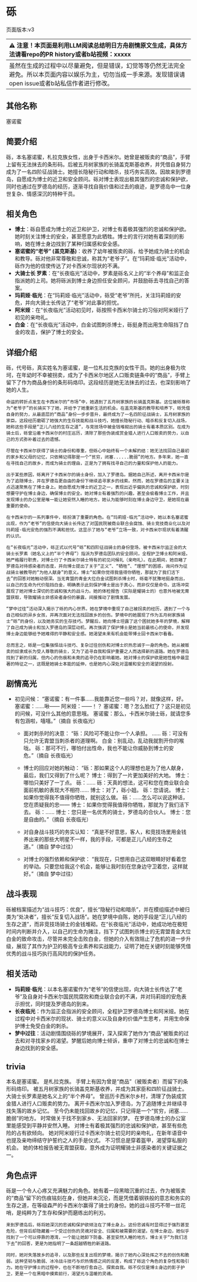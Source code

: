 # 砾
页面版本:v3
 

| :warning: 注意！本页面是利用LLM阅读总结明日方舟剧情原文生成，具体方法请看repo的PR history或者b站视频：xxxxx           |
|:----------------------------|
| 虽然在生成的过程中以尽量避免，但是错误，幻觉等等仍然无法完全避免。所以本页面内容以娱乐为主，切勿当成一手来源。发现错误请open issue或者b站私信作者进行修改。|



## 其他名称
塞诺蜜
## 简要介绍
砾，本名塞诺蜜，札拉克族女性，出身于卡西米尔。她曾是被贩卖的“商品”，手臂上留有无法抹去的条形码。后被五月树家族的长骑盖克斯基收养，并凭借自身努力成为了一名四阶征战骑士。她擅长隐秘行动和暗杀，技巧务实高效。因故来到罗德岛，自愿成为博士的近卫和安全顾问。砾对博士表现出极其强烈的忠诚和保护欲，同时也通过在罗德岛的经历，逐渐寻找自我价值和过去的痕迹，是罗德岛中一位身世复杂、情感深沉的特种干员。
## 相关角色
-   **博士**：砾自愿成为博士的近卫和护卫，对博士有着极其强烈的忠诚和保护欲。她时刻关注博士的安全，甚至愿意为此牺牲。博士的言行对她有着深刻的影响，她在博士身边找到了某种归属感和安全感。
-   **塞诺蜜的“老爷” (盖克斯基)**：收养了幼年被贩卖的砾，给予她成为骑士的机会和教导。砾对他非常尊敬和忠诚，称其为“老爷子”。在“玛莉娅·临光”活动中，砾作为他的信使传达了对卡西米尔现状的不满。
-   **大骑士长 罗素**：在“长夜临光”活动中，罗素是砾名义上的“半个养母”和监正会指派她的上司。她将砾派到博士身边担任安全顾问，并鼓励砾去寻找自己的答案。
-   **玛莉娅·临光**：在“玛莉娅·临光”活动中，砾受“老爷”所托，关注玛莉娅的安危，并向大骑士长传达了“老爷”对此事的担忧。
-   **阿米娅**：在“长夜临光”活动初见时，砾按照卡西米尔骑士的习俗对阿米娅行了初见的亲吻礼。
-   **白金**：在“长夜临光”活动中，白金试图刺杀博士，砾挺身而出用生命阻挡了白金的攻击，保护了博士的安全。
## 详细介绍
砾，代号砾，真实姓名为塞诺蜜，是一位札拉克族的女性干员。她的出身极为坎坷，在年幼时不幸被拐卖，成为了卡西米尔地区人口贩卖链条中的“商品”，手臂上留下了作为商品身份的条形码烙印。这段经历是她无法抹去的过去，也深刻影响了她的人生。

    命运的转折点发生在卡西米尔的“市场”中，她遇到了五月树家族的长骑盖克斯基。这位被砾尊称为“老爷子”的长骑买下了她，并给予了她重新生活的机会。在盖克斯基的教导和培养下，砾凭借自身的努力，从最底层的“商品”身份一步步晋升，最终成为了一名四阶征战骑士，五月树家族的家臣。这段经历磨砺了她强大的生存技能和战斗技巧，她擅长隐秘行动、暗杀和反复切入战场，她称这些手段是“正儿八经的生存之道”，与竞技场中被金钱堆砌出的骑士有着本质区别。在成为骑士后，砾曾沿着卡西米尔的村庄巡历，清除了那些伪装成赏金猎人进行人口贩卖的势力，以自己的方式弥补着过去的遗憾。

    尽管在卡西米尔获得了骑士的身份和尊重，但砾心中始终有一个未解的结：她无法找回自己最初的家乡和父母的记忆，只依稀记得那是一个“贫穷，闭塞......脆弱”的地方。多年来，她一直在寻找自己的故乡，而成为骑士的理由，正是为了拥有找寻自己的力量和保护他人的能力。

    出于某些原因，砾离开了卡西米尔的骑士身份，加入了罗德岛。据她自己所述，离开卡西米尔是为了追随博士，并在罗德岛更自由的身份下继续追寻家乡的线索。然而，她在罗德岛的主要关注点迅速聚焦在了博士身上。她自愿成为博士的近卫之一，表现出近乎偏执的忠诚和保护欲，时刻想要守护在博士身边，确保博士的安全。她对博士有着强烈的兴趣，甚至会偷看博士工作，并且发现博士的办公室是唯一能让她安然入睡的地方。她认为能够时刻在博士身边守卫，是她现在最重要的使命。

    在卡西米尔的一系列事件中，砾扮演了重要的角色。在“玛莉娅·临光”活动中，她以本名塞诺蜜出现，作为“老爷”的信使向大骑士长传达了对国民院被商业联合会腐蚀、骑士竞技商业化以及对玛莉娅·临光安危的强烈不满和担忧。这显示了她与“老爷”立场一致，对卡西米尔现状有着清醒的认识。

    在“长夜临光”活动中，砾正式以代号“砾”和四阶征战骑士的身份登场，被卡西米尔监正会的大骑士长罗素（她名义上的“半个养母”）指派为罗德岛团队的安全顾问，全程护卫博士和阿米娅。她严格履行职责，对博士行了卡西米尔骑士特有的初见问候礼（亲吻礼）。在此期间，她目睹了罗德岛对待感染者的态度，并向博士提出了关于“正义”、“牺牲”、“理想”的困惑，询问作为征战骑士被教导的“为他人献身”的意义。博士“如果你觉得我值得你牺牲，那就为了我们活下去”的回答对她触动很深。当无胄盟的青金大位白金试图刺杀博士时，砾毫不犹豫地挺身而出，以自己的生命为代价阻挡白金，明确表示此刻保护博士是出于真心，而非仅仅是命令。这场冲突展现了她对博士深切的忠诚和强大的战斗力。她的体检报告（实际是耀骑士的）也意外地被无胄盟获取，导致耀骑士非感染者身份的暴露，间接推动了剧情发展。

    “梦中过往”活动深入揭示了砾的内心世界。她在梦境中重现了自己被拐卖的经历，遇到了一个与自己相似的异乡女孩，并再次面对无法找回故乡的创伤。梦境中的她展现了作为五月树家族骑士“砾”的身份，以及她务实的生存技巧。梦醒后，她向博士坦露了这个困扰她多年的梦境，解释了自己成为骑士和加入罗德岛的深层动机，再次强调了保护博士是她当前最核心的使命，并发现博士身边能够给予她难得的平静和安全感。她渴望未来有机会能带博士回卡西米尔看看。

    总而言之，砾是一位集强悍战斗技巧、复杂过往创伤和对博士炽热忠诚于一身的角色。她从被贩卖的奴隶成长为受人尊敬的骑士，又为了追寻自我和保护重要之人而选择新的道路。她在罗德岛找到了新的归属，但内心的伤痕和未竟的追寻仍在影响着她。她对博士的保护欲是她性格中最显著的特征之一，这既是她骑士本能的延伸，也是她内心深处对温暖和安全的渴望的投射。
## 剧情高光
- 初见问候：
      “塞诺蜜：有一件事......我能靠近您一些吗？对，就像这样，好。
      塞诺蜜：......啾——
      阿米娅：——！？
      塞诺蜜：嗯？怎么脸红了？这只是初见的问候，可没什么其他的意思哦。
      塞诺蜜：那么，卡西米尔骑士砾，就请您多有包涵啦，嘻嘻。”（摘自 长夜临光）

    - 面对刺杀时的决意：
      “砾：风险可不能让你一个人承担。
      ......
      砾：可没有只允许无胄盟当刺杀者的道理啊。
      白金：别乱动，乱动我就割开你的喉咙。
      砾：那可不行，哪怕付出性命，我也不能让你威胁到博士的安危。”（摘自 长夜临光）

    - 博士的回应对她的触动：
      “砾：那如果这个人的理想也是为了他人献身，最后，我们又得到了什么呢？
      博士：得到了一片更加美好的大地。
      博士：哪怕只美好了一丁点。
      砾：......
      砾：天真的想法，这可和您在商业联合会面前机敏的表现大不相符......
      博士：对了，砾小姐。
      砾：您请说。
      博士：如果你觉得我不值得你牺牲，就别这么做。
      砾：......怎么可以说这种话，您在质疑我的忠——
      博士：如果你觉得我值得你牺牲，那就为了我们活下去。
      砾：......
      博士：您只是一名优秀的骑士，罗德岛的合伙人。
      博士：您是自由的。”（摘自 长夜临光）

    - 对自身战斗技巧的务实认知：
      “真是不好意思，客人，和竞技场里用金钱养出来的那些大明星不一样，我的手段，可都是正儿八经的生存之道。”（摘自 梦中过往）

    - 对博士的强烈依赖和保护欲：
      “我现在，只想用自己这双眼睛好好看着您的举动。只要您给我这个机会，能够让我时刻在您身边守卫着您，这样就好。”（摘自 梦中过往）
## 战斗表现
砾被档案描述为“战斗技巧：优良”，擅长“隐秘行动和暗杀”，并在模组描述中被归类为“处决者”，擅长“反复切入战场”。她在梦境中自陈，她的手段是“正儿八经的生存之道”，而非竞技场骑士的金钱堆砌。在“长夜临光”活动中，她成功地在极短时间内判断并介入，以自己的生命为赌注，挡下了试图刺杀博士的无胄盟青金大位白金的致命攻击，尽管并未完全击败白金，但她的介入有效阻止了危机的进一步升级，展现了其作为护卫的极高专业素养和实战能力，证明了她在关键时刻能够凭借优秀的战斗技巧执行高风险的保护任务。
## 相关活动
-   **玛莉娅·临光**：以本名塞诺蜜作为“老爷”的信使出现，向大骑士长传达了“老爷”及自身对卡西米尔国民院腐败和商业联合会的不满，并对玛莉娅的安危表示担忧，同时提及罗德岛的到来。
-   **长夜临光**：作为监正会指派的安全顾问，全程护卫罗德岛博士和阿米娅。她在过程中对卡西米尔的现状、骑士的意义以及自身的价值产生思考，并用生命保护博士免受白金的刺杀。
-   **梦中过往**：活动剧情围绕砾的梦境展开，深入探索了她作为“商品”被贩卖的过去和对寻找家乡的渴望。梦醒后她向博士倾诉，重申了对博士的忠诚和在博士身边找到的安全感。
## trivia
本名是塞诺蜜。
    是札拉克族。
    手臂上有因为曾是“商品”（被贩卖者）而留下的条形码烙印。
    被五月树家族的长骑盖克斯基收养，并成为其家臣和四阶征战骑士。
    大骑士长罗素是她名义上的“半个养母”。
    曾巡历卡西米尔乡村，清理了伪装成赏金猎人进行人口贩卖的势力。
    离开卡西米尔加入罗德岛，为了追随博士并继续寻找失落的故乡记忆。
    至今仍未能找回故乡的记忆，只记得是一个“贫穷，闭塞......脆弱”的地方。
    时常做关于找不到家乡、无法回家的梦。
    在罗德岛博士的办公室里能感受到平静并安然入睡。
    对博士有着极其强烈的忠诚和保护欲，甚至有些危险的占有欲倾向。
    她对阿米娅行过卡西米尔骑士初见时的亲吻礼，在新年语音中也提及亲吻缔结守护誓约之人的手是仪式。
    不习惯总是穿着盔甲，渴望穿私服的机会。
    她的体检报告被无胄盟获取，意外成为证明耀骑士非感染者的关键证据之一。
## 角色点评
砾是一个令人心疼又充满魅力的角色。她有着一段黑暗沉重的过去，作为被贩卖的“商品”留下的伤痕铭刻在身，但她并未沉沦，而是凭借着钢铁般的意志和务实的生存之道，在等级森严的卡西米尔赢得了骑士的身份。她的战斗技巧不带一丝花哨，是纯粹为了生存和保护而磨练出的利刃。

    来到罗德岛后，砾将她深沉的忠诚和保护欲倾注在了博士身上。这份忠诚有时显得过于强烈甚至危险，但背后却隐藏着一个受过创伤的灵魂对安全、归属和被需要的渴望。在博士身边，她似乎找到了一个可以停靠的港湾，一个能让她卸下防备、甚至安然入睡的地方。博士关于“为我们活下去”的回答，更是为她指明了一条超越牺牲的新道路。

    同时，她对失落故乡的追寻，以及那些反复出现的梦境，揭示了她内心深处挥之不去的创伤和脆弱。这种坚韧与脆弱、冰冷战斗技巧与炽热情感之间的反差，构成了砾这个角色的复杂性和吸引力。她在守护博士的过程中，也在不断地疗愈自己、探索自我。砾不仅仅是博士身边的影子护卫，更是一个在黑暗中摸索前行，渴望光与温暖的灵魂。